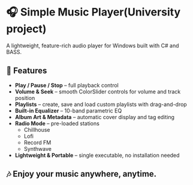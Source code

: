 # 🎧 Simple Music Player(University project)

A lightweight, feature-rich audio player for Windows built with C# and BASS.

## 🚀 Features
- **Play / Pause / Stop** – full playback control  
- **Volume & Seek** – smooth ColorSlider controls for volume and track position  
- **Playlists** – create, save and load custom playlists with drag-and-drop  
- **Built-in Equalizer** – 10-band parametric EQ  
- **Album Art & Metadata** – automatic cover display and tag editing  
- **Radio Mode** – pre-loaded stations  
  - Chillhouse  
  - Lofi  
  - Record FM  
  - Synthwave  
- **Lightweight & Portable** – single executable, no installation needed  

## 🎶 Enjoy your music anywhere, anytime.
